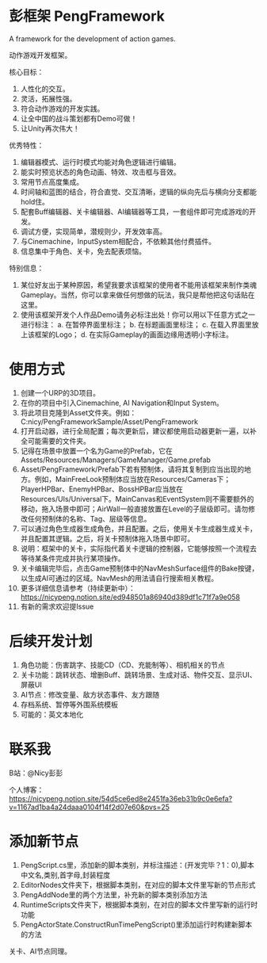 # 彭框架 PengFramework
A framework for the development of action games.

动作游戏开发框架。

核心目标：
1. 人性化的交互。
2. 灵活，拓展性强。
3. 符合动作游戏的开发实践。
4. 让全中国的战斗策划都有Demo可做！
5. 让Unity再次伟大！

优秀特性：
1. 编辑器模式、运行时模式均能对角色逻辑进行编辑。
2. 能实时预览状态的角色动画、特效、攻击框与音效。
3. 常用节点高度集成。
4. 时间轴和蓝图的结合，符合直觉、交互清晰，逻辑的纵向先后与横向分支都能hold住。
5. 配套Buff编辑器、关卡编辑器、AI编辑器等工具，一套组件即可完成游戏的开发。
6. 调试方便，实现简单，潜规则少，开发效率高。
7. 与Cinemachine，InputSystem相配合，不依赖其他付费插件。
8. 信息集中于角色、关卡，免去配表烦恼。

特别信息：

1. 某位好友出于某种原因，希望我要求该框架的使用者不能用该框架来制作类魂Gameplay。当然，你可以拿来做任何想做的玩法，我只是帮他把这句话贴在这里。
2. 使用该框架开发个人作品Demo请务必标注出处！你可以用以下任意方式之一进行标注：
   a. 在暂停界面里标注；
   b. 在标题画面里标注；
   c. 在载入界面里放上该框架的Logo；
   d. 在实际Gameplay的画面边缘用透明小字标注。

# 使用方式
1. 创建一个URP的3D项目。
2. 在你的项目中引入Cinemachine, AI Navigation和Input System。
3. 将此项目克隆到Asset文件夹。例如：C:nicy/PengFrameworkSample/Asset/PengFramework
4. 打开启动器，进行全局配置；每次更新后，建议都使用启动器更新一遍，以补全可能需要的文件夹。
5. 记得在场景中放置一个名为Game的Prefab，它在Assets/Resources/Managers/GameManager/Game.prefab
6. Asset/PengFramework/Prefab下若有预制体，请将其复制到应当出现的地方。例如，MainFreeLook预制体应当放在Resources/Cameras下；PlayerHPBar、EnemyHPBar、BossHPBar应当放在Resources/UIs/Universal下。MainCanvas和EventSystem则不需要额外的移动，拖入场景中即可；AirWall一般直接放置在Level的子层级即可。请勿修改任何预制体的名称、Tag、层级等信息。
7. 可以通过角色生成器生成角色，并且配置。之后，使用关卡生成器生成关卡，并且配置其逻辑。之后，将关卡预制体拖入场景中即可。
8. 说明：框架中的关卡，实际指代着关卡逻辑的控制器，它能够按照一个流程去等待某条件完成并执行某项操作。
9. 关卡编辑完毕后，点击Game预制体中的NavMeshSurface组件的Bake按键，以生成AI可通过的区域。NavMesh的用法请自行搜索相关教程。
10. 更多详细信息请参考（持续更新中）：https://nicypeng.notion.site/ed948501a86940d389df1c71f7a9e058
11. 有新的需求欢迎提Issue

# 后续开发计划
1. 角色功能：伤害跳字、技能CD（CD、充能制等）、相机相关的节点
2. 关卡功能：跳转状态、增删Buff、跳转场景、生成对话、物件交互、显示UI、屏蔽UI
3. AI节点：修改变量、敌方状态事件、友方跟随
4. 存档系统、暂停等外围系统模板
5. 可能的：英文本地化

# 联系我

B站：@Nicy彭彭

个人博客：https://nicypeng.notion.site/54d5ce6ed8e2451fa36eb31b9c0e6efa?v=1167ad1ba4a24daaa0104f14f2d07e60&pvs=25

# 添加新节点
1. PengScript.cs里，添加新的脚本类别，并标注描述：(开发完毕？1：0),脚本中文名,类别,首字母,封装程度
2. EditorNodes文件夹下，根据脚本类别，在对应的脚本文件里写新的节点形式
3. PengAddNode里的两个方法里，补充新的脚本类别添加方法
4. RuntimeScripts文件夹下，根据脚本类别，在对应的脚本文件里写新的运行时功能
5. PengActorState.ConstructRunTimePengScript()里添加运行时构建新脚本的方法

关卡、AI节点同理。
